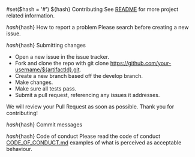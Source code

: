 #set($hash = '#')
${hash} Contributing
See [README](README.md) for more project related information.

${hash}${hash} How to report a problem
Please search before creating a new issue.

${hash}${hash} Submitting сhanges
- Open a new issue in the issue tracker.
- Fork and clone the repo with git clone https://github.com/your-username/${artifactId}.git.
- Create a new branch based off the develop branch.
- Make changes.
- Make sure all tests pass.
- Submit a pull request, referencing any issues it addresses.

We will review your Pull Request as soon as possible. Thank you for contributing!

${hash}${hash} Commit messages

${hash}${hash} Code of conduct
Please read the code of conduct [CODE_OF_CONDUCT.md](CODE_OF_CONDUCT.md) examples of what is perceived as acceptable behaviour.